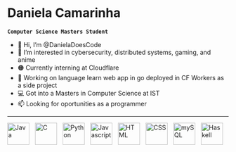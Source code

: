 # Daniela Camarinha

**`Computer Science Masters Student`**
- 👋 Hi, I’m @DanielaDoesCode
- 👀 I’m interested in cybersecurity, distributed systems, gaming, and anime
- 🟠 Currently interning at Cloudflare
- 🐼 Working on language learn web app in go deployed in CF Workers as a side project
- :computer: Got into a Masters in Computer Science at IST
- 📫 Looking for oportunities as a programmer
---
<img align= "left" alt="Java" width="50px" style="padding-right:10px;" src="https://cdn.jsdelivr.net/gh/devicons/devicon/icons/java/java-original.svg"/>
<img align= "left" alt="C" width="50px" style="padding-right:10px;" src="https://cdn.jsdelivr.net/gh/devicons/devicon/icons/c/c-original.svg"/>
<img align= "left" alt="Python" width="50px" style="padding-right:10px;" src="https://cdn.jsdelivr.net/gh/devicons/devicon/icons/python/python-original.svg"/>
<img align= "left" alt="Javascript" width="50px" style="padding-right:10px;" src="https://cdn.jsdelivr.net/gh/devicons/devicon/icons/javascript/javascript-original.svg"/>
<img align= "left" alt="HTML" width="50px" style="padding-right:10px;" src="https://cdn.jsdelivr.net/gh/devicons/devicon/icons/html5/html5-original.svg"/>
<img align= "left" alt="CSS" width="50px" style="padding-right:10px;" src="https://cdn.jsdelivr.net/gh/devicons/devicon/icons/css3/css3-original.svg"/>
<img align= "left" alt="mySQL" width="50px" style="padding-right:10px;" src="https://cdn.jsdelivr.net/gh/devicons/devicon/icons/mysql/mysql-original.svg"/>
<img align= "left" alt="Haskell" width="50px" style="padding-right:10px;" src="https://cdn.jsdelivr.net/gh/devicons/devicon/icons/haskell/haskell-original.svg"/>
